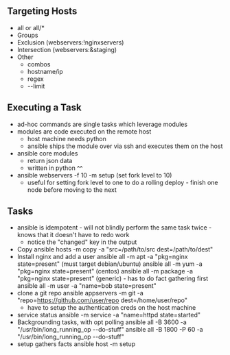 Targeting Hosts
---------------
- all or all/*
- Groups
- Exclusion (webservers:!nginxservers)
- Intersection (webservers:&staging)
- Other
    - combos
    - hostname/ip
    - regex
    - --limit


Executing a Task
----------------
- ad-hoc commands are single tasks which leverage modules
- modules are code executed on the remote host
    - host machine needs python
    - ansible ships the module over via ssh and executes them on the host
- ansible core modules
    - return json data
    - written in python ^^
- ansible webservers -f 10 -m setup (set fork level to 10)
    - useful for setting fork level to one to do a rolling deploy - finish one node before moving to the next


Tasks
-----
- ansible is idempotent - will not blindly perform the same task twice - knows that it doesn't have to redo work
    - notice the "changed" key in the output
- Copy
    ansible hosts -m copy -a "src=/path/to/src dest=/path/to/dest"
- Install nginx and add a user
    ansible all -m apt -a "pkg=nginx state=present" (must target debian/ubuntu)
    ansible all -m yum -a "pkg=nginx state=present" (centos)
    ansible all -m package -a "pkg=nginx state=present" (generic)
        - has to do fact gathering first
    ansible all -m user -a "name=bob state=present"
- clone a git repo
    ansible appservers -m git -a "repo=https://github.com/user/repo dest=/home/user/repo"
    - have to setup the authentication creds on the host machine
- service status
    ansible -m service -a "name=httpd state=started"
- Backgrounding tasks, with opt polling
    ansible all -B 3600 -a "/usr/bin/long_running_op --do-stuff"
    ansible all -B 1800 -P 60 -a "/usr/bin/long_running_op --do-stuff"
- setup gathers facts
    ansible host -m setup
